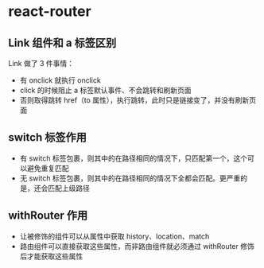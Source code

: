 # react-router

## Link 组件和 a 标签区别

Link 做了 3 件事情：

- 有 onclick 就执行 onclick
- click 的时候阻止 a 标签默认事件、不会跳转和刷新页面
- 否则取得跳转 href（to 属性），执行跳转，此时只是链接变了，并没有刷新页面

## switch 标签作用

- 有 switch 标签包裹，则其中的在路径相同的情况下，只匹配第一个，这个可以避免重复匹配
- 无 switch 标签包裹，则其中的在路径相同的情况下全都会匹配。更严重的是，还会匹配上级路径

## withRouter 作用

- 让被修饰的组件可以从属性中获取 history、location、match
- 路由组件可以直接获取这些属性，而非路由组件就必须通过 withRouter 修饰后才能获取这些属性
